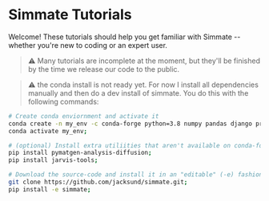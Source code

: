 # Simmate Tutorials

Welcome! These tutorials should help you get familiar with Simmate -- whether you're new to coding or an expert user. 

> :warning: Many tutorials are incomplete at the moment, but they'll be finished by the time we release our code to the public.


> :warning: the conda install is not ready yet. For now I install all dependencies manually and then do a dev install of simmate. You do this with the following commands:
```bash
# Create conda enviornment and activate it
conda create -n my_env -c conda-forge python=3.8 numpy pandas django prefect dask click django-crispy-forms django-pandas psycopg2 dask-jobqueue scikit-learn pytest matplotlib plotly pymatgen spyder graphviz pygraphviz dj-database-url djangorestframework django-filter django-extensions pyyaml gunicorn numba matminer gh;
conda activate my_env;

# (optional) Install extra utiliities that aren't available on conda-forge
pip install pymatgen-analysis-diffusion;
pip install jarvis-tools;

# Download the source-code and install it in an "editable" (-e) fashion
git clone https://github.com/jacksund/simmate.git;
pip install -e simmate;
```